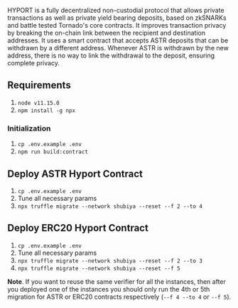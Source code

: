 HYPORT is a fully decentralized non-custodial protocol that allows private transactions as well as private yield bearing deposits, based on zkSNARKs and battle tested Tornado's core contracts. It improves transaction privacy by breaking the on-chain link between the recipient and destination addresses. It uses a smart contract that accepts ASTR deposits that can be withdrawn by a different address. Whenever ASTR is withdrawn by the new address, there is no way to link the withdrawal to the deposit, ensuring complete privacy.

## Requirements

1. `node v11.15.0`
2. `npm install -g npx`

### Initialization

1. `cp .env.example .env`
1. `npm run build:contract`

## Deploy ASTR Hyport Contract
1. `cp .env.example .env`
1. Tune all necessary params
1. `npx truffle migrate --network shubiya --reset --f 2 --to 4`

## Deploy ERC20 Hyport Contract

1. `cp .env.example .env`
1. Tune all necessary params
1. `npx truffle migrate --network shubiya --reset --f 2 --to 3`
1. `npx truffle migrate --network shubiya --reset --f 5`

**Note**. If you want to reuse the same verifier for all the instances, then after you deployed one of the instances you should only run the 4th or 5th migration for ASTR or ERC20 contracts respectively (`--f 4 --to 4` or `--f 5`).
